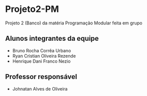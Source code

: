 # Projeto2-PM
Projeto 2 (Banco) da matéria Programação Modular feita em grupo

## Alunos integrantes da equipe

* Bruno Rocha Corrêa Urbano 
* Ryan Cristian Oliveira Rezende
* Henrique Dani Franco Nezio
  
## Professor responsável 

* Johnatan Alves de Oliveira
